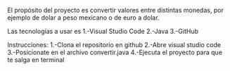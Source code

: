 El propósito del proyecto es convertir valores entre distintas monedas, por ejemplo de dolar a peso mexicano o de euro a dolar.

Las tecnologías a usar es
1.-Visual Studio Code
2.-Java
3.-GitHub

Instrucciones:
1.-Clona el repositorio en github
2.-Abre visual studio code
3.-Posicionate en el archivo convertir.java
4.-Ejecuta el proyecto para que te salga en terminal